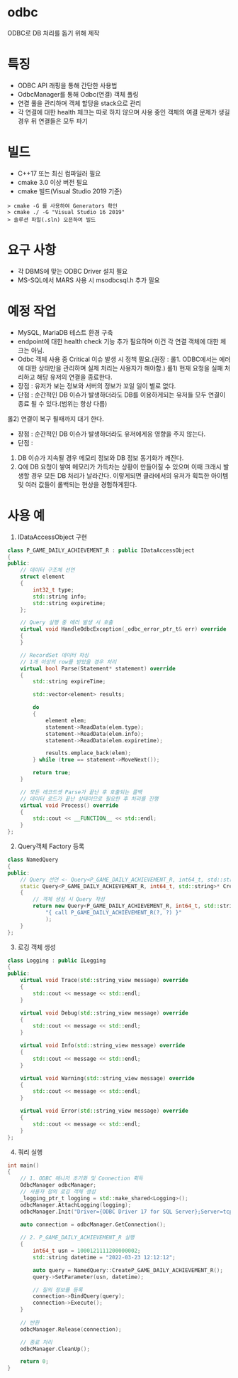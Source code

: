 # odbc
ODBC로 DB 처리를 돕기 위해 제작

# 특징
- ODBC API 래핑을 통해 간단한 사용법
- OdbcManager를 통해 Odbc(연결) 객체 풀링
- 연결 풀을 관리하며 객체 할당을 stack으로 관리
- 각 연결에 대한 health 체크는 따로 하지 않으며 사용 중인 객체의 여결 문제가 생길 경우 뒤 연결들은 모두 파기

# 빌드
- C++17 또는 최신 컴파일러 필요
- cmake 3.0 이상 버전 필요
- cmake 빌드(Visual Studio 2019 기준)
```
> cmake -G 를 사용하여 Generators 확인
> cmake ./ -G "Visual Studio 16 2019"
> 솔루션 파일(.sln) 오픈하여 빌드
```

# 요구 사항
- 각 DBMS에 맞는 ODBC Driver 설치 필요
- MS-SQL에서 MARS 사용 시 msodbcsql.h 추가 필요

# 예정 작업
- MySQL, MariaDB 테스트 환경 구축
- endpoint에 대한 health check 기능 추가 필요하며 이건 각 연결 객체에 대한 체크는 아님.
- Odbc 객체 사용 중 Critical 이슈 발생 시 정책 필요.(권장 : 롤1. ODBC에서는 에러에 대한 상태만을 관리하며 실제 처리는 사용자가 해야함.) 
롤1) 현재 요청을 실패 처리하고 해당 유저의 연결을 종료한다.
- 장점 : 유저가 보는 정보와 서버의 정보가 꼬일 일이 별로 없다.
- 단점 : 순간적인 DB 이슈가 발생하더라도 DB를 이용하게되는 유저들 모두 연결이 종료 될 수 있다.(범위는 항상 다름)

롤2) 연결이 복구 될때까지 대기 한다.
- 장점 : 순간적인 DB 이슈가 발생하더라도 유저에게응 영향을 주지 않는다.
- 단점 :
1) DB 이슈가 지속될 경우 메모리 정보와 DB 정보 동기화가 깨진다.
2) Q에 DB 요청이 쌓여 메모리가 가득차는 상황이 만들어질 수 있으며 이때 크래시 발생할 경우 모든 DB 처리가 날라간다. 이렇게되면 클라에서의 유저가 획득한 아이템 및 여러 값들이 롤백되는 현상을 경험하게된다.

# 사용 예
1) IDataAccessObject 구현
```cpp
class P_GAME_DAILY_ACHIEVEMENT_R : public IDataAccessObject
{
public:
	// 데이터 구조체 선언
	struct element
	{
		int32_t type;
		std::string info;
		std::string expiretime;
	};

	// Query 실행 중 에러 발생 시 호출
	virtual void HandleOdbcException(_odbc_error_ptr_t& err) override
	{
	}

	// RecordSet 데이터 파싱
	// 1개 이상의 row를 받았을 경우 처리
	virtual bool Parse(Statement* statement) override
	{
		std::string expireTime;

		std::vector<element> results;

		do
		{
			element elem;
			statement->ReadData(elem.type);
			statement->ReadData(elem.info);
			statement->ReadData(elem.expiretime);

			results.emplace_back(elem);
		} while (true == statement->MoveNext());

		return true;
	}

	// 모든 레코드셋 Parse가 끝난 후 호출되는 콜백
	// 데이터 로드가 끝난 상태이므로 필요한 후 처리를 진행
	virtual void Process() override 
	{
		std::cout << __FUNCTION__ << std::endl;
	}
};
```
2. Query객체 Factory 등록
```cpp
class NamedQuery
{
public:
	// Query 선언 <- Query<P_GAME_DAILY_ACHIEVEMENT_R, int64_t, std::string>
	static Query<P_GAME_DAILY_ACHIEVEMENT_R, int64_t, std::string>* CreateP_GAME_DAILY_ACHIEVEMENT_R()
	{
		// 객체 생성 시 Query 작성
		return new Query<P_GAME_DAILY_ACHIEVEMENT_R, int64_t, std::string>(
			"{ call P_GAME_DAILY_ACHIEVEMENT_R(?, ?) }"
			);
	}
};

```
3. 로깅 객체 생성
```cpp
class Logging : public ILogging
{
public:
	virtual void Trace(std::string_view message) override
	{
		std::cout << message << std::endl;
	}

	virtual void Debug(std::string_view message) override
	{
		std::cout << message << std::endl;
	}

	virtual void Info(std::string_view message) override
	{
		std::cout << message << std::endl;
	}

	virtual void Warning(std::string_view message) override
	{
		std::cout << message << std::endl;
	}

	virtual void Error(std::string_view message) override
	{
		std::cout << message << std::endl;
	}
};
```

4. 쿼리 실행
```cpp
int main() 
{	
	// 1. ODBC 매니저 초기화 및 Connection 획득
	OdbcManager odbcManager;
	// 사용자 정의 로깅 객체 생성
	_logging_ptr_t logging = std::make_shared<Logging>();
	odbcManager.AttachLogging(logging);
	odbcManager.Init("Driver={ODBC Driver 17 for SQL Server};Server=tcp:172.31.101.38,1433;Database=MFR_GAME;Uid=MFRServerUser;Pwd=1234;language=english;ConnectRetryCount=0;", 10, 100);

	auto connection = odbcManager.GetConnection();
  
	// 2. P_GAME_DAILY_ACHIEVEMENT_R 실행
	{
		int64_t usn = 1000121111200000002;
		std::string datetime = "2022-03-23 12:12:12";

		auto query = NamedQuery::CreateP_GAME_DAILY_ACHIEVEMENT_R();
		query->SetParameter(usn, datetime);

		// 질의 정보를 등록
		connection->BindQuery(query);
		connection->Execute();
	}
  
 	// 반환
	odbcManager.Release(connection);

	// 종료 처리
	odbcManager.CleanUp();

	return 0;
}
```
